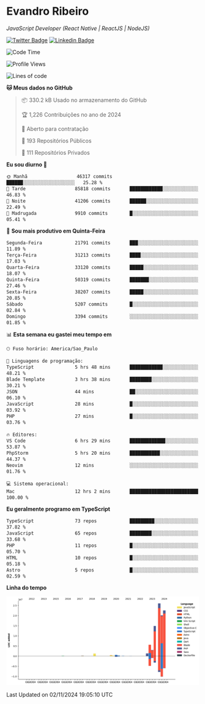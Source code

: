 # Evandro **Ribeiro**

*JavaScript Developer (React Native | ReactJS | NodeJS)*

[![Twitter Badge](https://img.shields.io/badge/-@ribeiroevandro-201B2D?style=flat-square&labelColor=201B2D&logo=twitter&logoColor=white&link=https://twitter.com/ribeiroevandro)](https://twitter.com/ribeiroevandro) 
[![Linkedin Badge](https://img.shields.io/badge/-Evandro%20Ribeiro-201B2D?style=flat-square&logo=Linkedin&logoColor=white&link=https://www.linkedin.com/in/ribeiroevandro)](https://www.linkedin.com/in/ribeiroevandro) 


<!--START_SECTION:waka-->
![Code Time](http://img.shields.io/badge/Code%20Time-4%2C147%20hrs%2029%20mins-blue)

![Profile Views](http://img.shields.io/badge/Visualizac%C3%B5es%20do%20perfil-2-blue)

![Lines of code](https://img.shields.io/badge/Desde%20o%20Hello%20World%20eu%20escrevi-96.6%20million%20linhas%20de%20c%C3%B3digo-blue)

**🐱 Meus dados no GitHub** 

> 📦 330.2 kB Usado no armazenamento do GitHub 
 > 
> 🏆 1,226 Contribuições no ano de 2024
 > 
> 💼 Aberto para contratação
 > 
> 📜 193 Repositórios Públicos 
 > 
> 🔑 111 Repositórios Privados 
 > 
**Eu sou diurno 🐤** 

```text
🌞 Manhã                  46317 commits       ██████░░░░░░░░░░░░░░░░░░░   25.28 % 
🌆 Tarde                  85818 commits       ████████████░░░░░░░░░░░░░   46.83 % 
🌃 Noite                  41206 commits       ██████░░░░░░░░░░░░░░░░░░░   22.49 % 
🌙 Madrugada              9910 commits        █░░░░░░░░░░░░░░░░░░░░░░░░   05.41 % 
```
📅 **Sou mais produtivo em Quinta-Feira** 

```text
Segunda-Feira            21791 commits       ███░░░░░░░░░░░░░░░░░░░░░░   11.89 % 
Terça-Feira              31213 commits       ████░░░░░░░░░░░░░░░░░░░░░   17.03 % 
Quarta-Feira             33120 commits       █████░░░░░░░░░░░░░░░░░░░░   18.07 % 
Quinta-Feira             50319 commits       ███████░░░░░░░░░░░░░░░░░░   27.46 % 
Sexta-Feira              38207 commits       █████░░░░░░░░░░░░░░░░░░░░   20.85 % 
Sábado                   5207 commits        █░░░░░░░░░░░░░░░░░░░░░░░░   02.84 % 
Domingo                  3394 commits        ░░░░░░░░░░░░░░░░░░░░░░░░░   01.85 % 
```


📊 **Esta semana eu gastei meu tempo em** 

```text
🕑︎ Fuso horário: America/Sao_Paulo

💬 Linguagens de programação: 
TypeScript               5 hrs 48 mins       ████████████░░░░░░░░░░░░░   48.21 % 
Blade Template           3 hrs 38 mins       ████████░░░░░░░░░░░░░░░░░   30.21 % 
JSON                     44 mins             ██░░░░░░░░░░░░░░░░░░░░░░░   06.10 % 
JavaScript               28 mins             █░░░░░░░░░░░░░░░░░░░░░░░░   03.92 % 
PHP                      27 mins             █░░░░░░░░░░░░░░░░░░░░░░░░   03.76 % 

🔥 Editores: 
VS Code                  6 hrs 29 mins       █████████████░░░░░░░░░░░░   53.87 % 
PhpStorm                 5 hrs 20 mins       ███████████░░░░░░░░░░░░░░   44.37 % 
Neovim                   12 mins             ░░░░░░░░░░░░░░░░░░░░░░░░░   01.76 % 

💻 Sistema operacional: 
Mac                      12 hrs 2 mins       █████████████████████████   100.00 % 
```

**Eu geralmente programo em TypeScript** 

```text
TypeScript               73 repos            █████████░░░░░░░░░░░░░░░░   37.82 % 
JavaScript               65 repos            ████████░░░░░░░░░░░░░░░░░   33.68 % 
PHP                      11 repos            █░░░░░░░░░░░░░░░░░░░░░░░░   05.70 % 
HTML                     10 repos            █░░░░░░░░░░░░░░░░░░░░░░░░   05.18 % 
Astro                    5 repos             █░░░░░░░░░░░░░░░░░░░░░░░░   02.59 % 
```



**Linha do tempo**

![Lines of Code chart](https://raw.githubusercontent.com/ribeiroevandro/ribeiroevandro/main/assets/bar_graph.png)


 Last Updated on 02/11/2024 19:05:10 UTC
<!--END_SECTION:waka-->
